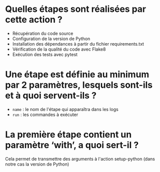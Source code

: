 # Quelles étapes sont réalisées par cette action ?
- Récupération du code source
- Configuration de la version de Python
- Installation des dépendances à partir du fichier requirements.txt
- Vérification de la qualité du code avec Flake8
- Exécution des tests avec pytest

# Une étape est définie au minimum par 2 paramètres, lesquels sont-ils et à quoi servent-ils ?
- `name` : le nom de l'étape qui apparaîtra dans les logs
- `run` : les commandes à exécuter

# La première étape contient un paramètre ‘with’, a quoi sert-il ?
Cela permet de transmettre des arguments à l'action setup-python (dans notre cas la version de Python)